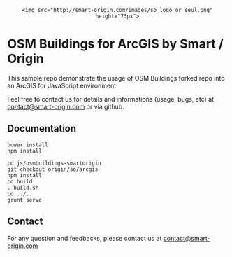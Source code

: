<div style="text-align:center;">

	<img src="http://smart-origin.com/images/so_logo_or_seul.png" height="73px">

</div>

# OSM Buildings for ArcGIS by Smart / Origin


This sample repo demonstrate the usage of OSM Buildings forked repo into an ArcGIS for JavaScript environment.

Feel free to contact us for details and informations (usage, bugs, etc) at contact@smart-origin.com or via github.


## Documentation


    bower install
    npm install
    
    cd js/osmbuildings-smartorigin
    git checkout origin/so/arcgis
    npm install
    cd build
    . build.sh
    cd ../..
    grunt serve

## Contact

For any question and feedbacks, please contact us at contact@smart-origin.com
